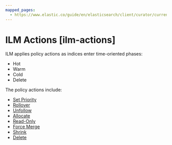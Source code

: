 ```yaml
---
mapped_pages:
  - https://www.elastic.co/guide/en/elasticsearch/client/curator/current/ilm-actions.html
---
```


# ILM Actions [ilm-actions]

ILM applies policy actions as indices enter time-oriented phases:

* Hot
* Warm
* Cold
* Delete

The policy actions include:

* [Set Priority](http://www.elastic.co/guide/en/elasticsearch/reference/current/ilm-set-priority.html)
* [Rollover](http://www.elastic.co/guide/en/elasticsearch/reference/current/ilm-rollover.html)
* [Unfollow](http://www.elastic.co/guide/en/elasticsearch/reference/current/ilm-unfollow.html)
* [Allocate](http://www.elastic.co/guide/en/elasticsearch/reference/current/ilm-allocate.html)
* [Read-Only](http://www.elastic.co/guide/en/elasticsearch/reference/current/ilm-readonly.html)
* [Force Merge](http://www.elastic.co/guide/en/elasticsearch/reference/current/ilm-forcemerge.html)
* [Shrink](http://www.elastic.co/guide/en/elasticsearch/reference/current/ilm-shrink.html)
* [Delete](http://www.elastic.co/guide/en/elasticsearch/reference/current/ilm-delete.html)

